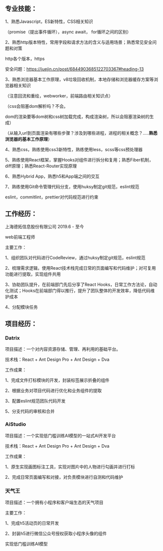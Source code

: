 

## 专业技能：

1、熟悉Javascript，ES新特性，CSS相关知识

（promise（提出事件循环），async await， for循环之间的区别）

2、熟悉http版本特性，常用字段和请求方法的含义与适用场景；熟悉常见安全问题和对策

http各个版本，https

安全问题：https://juejin.cn/post/6844903685122703367#heading-13

3、熟悉浏览器基本工作原理，v8垃圾回收机制，本地存储和浏览器缓存方案等浏览器相关知识

（注意回流和重绘，webworker，前端路由相关知识点）

（css会阻塞dom解析吗？不会。

​	dom的渲染要等dom树和css树加载完成，构成渲染树，所以会阻塞渲染树的生成）

（从输入url到页面渲染有哪些步骤？涉及到哪些进程，进程的相关概念？.....**熟悉浏览器的基本工作原理**）

4、熟悉css，熟练使用css3新特性，熟练使用less，scss等css预处理器

5、熟练使用React框架，掌握Hooks对组件进行拆分和复用；熟悉Fiber机制，diff原理；熟悉React-Router实现原理

6、熟悉Hybrid App，熟悉h5和App端之间的交互

7、熟练使用Git命令管理代码分支，使用huksy制定git规范，eslint规范

eslint，commitlint，prettier对代码规范进行约束





## 工作经历：

上海德拓信息股份有限公司   2019.6   -  至今

web前端工程师

主要工作：

1、组织团队对代码进行CodeReview，通过huksy制定git规范，eslint规范

2、梳理需求逻辑，使用React技术栈完成日常的页面编写和代码维护；对可复用功能进行提取，实现组件共用

3、协助团队提升，在前端部门先后分享了React Hooks，日常工作方法论，自动化测试；Hooks在前端部门得以推行，提升了团队整体的开发效率，降低代码维护成本

4、分配模块任务







## 项目经历：

### Datrix

项目描述：一个对内容资源存储、管理、再利用的基础平台。

技术栈：React + Ant Design Pro + Ant Design + Dva

工作成果：

1、完成文件打标模块的开发，封装标签展示折叠的组件

2、根据业务对项目代码进行优化和业务组件的提取

3、配置eslint规范团队代码开发

5、分支代码的审核和合并



### AiStudio

项目描述：一个实现低门槛训练AI模型的一站式AI开发平台

技术栈：React + Ant Design Pro + Ant Design + Dva

工作成果：

1、原生实现画图标注工具，实现对图片中的人物进行勾画并进行打标

2、完成日常页面编写和对接，对负责模块进行自测和代码维护



### 天气王

项目描述：一个拥有小程序和客户端生态的天气项目

主要工作：

1、完成h5活动页的日常开发

2、封装h5进行微信公众号授权获取小程序头像的组件







实现低门槛训练AI模型



















